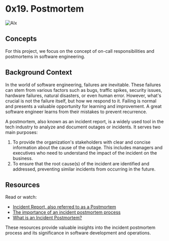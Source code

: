 # 0x19. Postmortem
![Alx](https://camo.githubusercontent.com/018f622cccf3a7439c62404c484dc9fe1bfc54c5107887675e2a75e1a235646a/68747470733a2f2f6173736574732e696d6167696e61626c65667574757265732e636f6d2f6d656469612f696d616765732f414c585f4c6f676f2e6d61782d323030783135302e706e67)

## Concepts

For this project, we focus on the concept of on-call responsibilities and postmortems in software engineering.

## Background Context

In the world of software engineering, failures are inevitable. These failures can stem from various factors such as bugs, traffic spikes, security issues, hardware failures, natural disasters, or even human error. However, what's crucial is not the failure itself, but how we respond to it. Failing is normal and presents a valuable opportunity for learning and improvement. A great software engineer learns from their mistakes to prevent recurrence. 

A postmortem, also known as an incident report, is a widely used tool in the tech industry to analyze and document outages or incidents. It serves two main purposes:

1. To provide the organization's stakeholders with clear and concise information about the cause of the outage. This includes managers and executives who need to understand the impact of the incident on the business.
2. To ensure that the root cause(s) of the incident are identified and addressed, preventing similar incidents from occurring in the future.

## Resources

Read or watch:

- [Incident Report, also referred to as a Postmortem](https://sysadmincasts.com/episodes/20-how-to-write-an-incident-report-postmortem)
- [The importance of an incident postmortem process](https://www.atlassian.com/incident-management/postmortem)
- [What is an Incident Postmortem?](https://intranet.alxswe.com/rltoken/kBjhT2PIr4X-U8FLI97--Q)

These resources provide valuable insights into the incident postmortem process and its significance in software development and operations.
